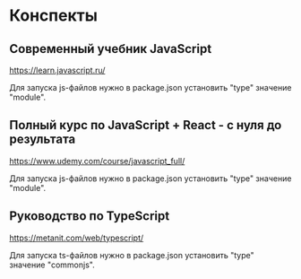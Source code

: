 # Конспекты

## Современный учебник JavaScript
https://learn.javascript.ru/

Для запуска js-файлов нужно в package.json установить "type" значение "module".

## Полный курс по JavaScript + React - с нуля до результата
https://www.udemy.com/course/javascript_full/

Для запуска js-файлов нужно в package.json установить "type" значение "module".

## Руководство по TypeScript
https://metanit.com/web/typescript/

Для запуска ts-файлов нужно в package.json установить "type" значение "commonjs".